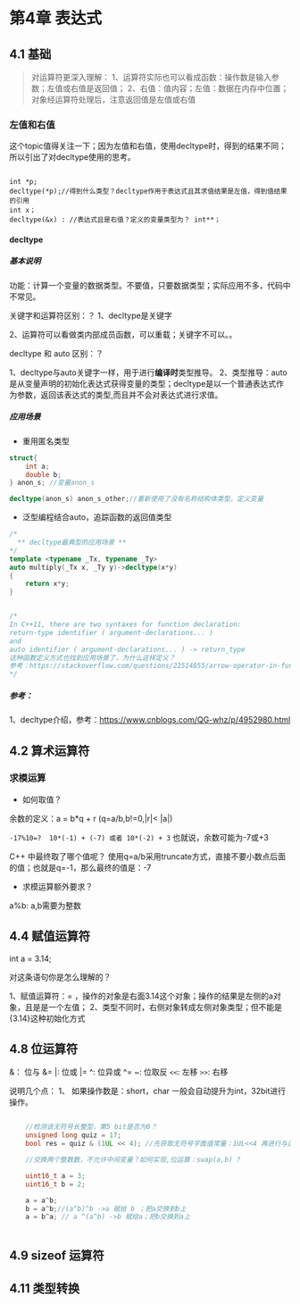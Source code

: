 # 第4章 表达式






## 4.1 基础

>对运算符更深入理解：
>1、运算符实际也可以看成函数：操作数是输入参数；左值或右值是返回值；
>2、右值：值内容；左值：数据在内存中位置；对象经运算符处理后，注意返回值是左值或右值



### 左值和右值

这个topic值得关注一下；因为左值和右值，使用decltype时，得到的结果不同；所以引出了对decltype使用的思考。

```

int *p;
decltype(*p);//得到什么类型？decltype作用于表达式且其求值结果是左值，得到值结果的引用
int x；
decltype(&x) : //表达式且是右值？定义的变量类型为？ int**；

```



#### 


#### decltype 

##### 基本说明

功能：计算一个变量的数据类型。不要值，只要数据类型；实际应用不多，代码中不常见。

关键字和运算符区别：？
1、decltype是关键字

2、运算符可以看做类内部成员函数，可以重载；关键字不可以。。

decltype 和 auto 区别：？

1、decltype与auto关键字一样，用于进行**编译时**类型推导。
2、类型推导：auto是从变量声明的初始化表达式获得变量的类型；decltype是以一个普通表达式作为参数，返回该表达式的类型,而且并不会对表达式进行求值。

##### 应用场景

* 重用匿名类型

```c++
struct{
    int a;
    double b;
} anon_s; //变量anon_s

decltype(anon_s) anon_s_other;//重新使用了没有名称结构体类型，定义变量

```

* 泛型编程结合auto，追踪函数的返回值类型

```c++
/*
  ** decltype最典型的应用场景 **
*/
template <typename _Tx, typename _Ty>
auto multiply(_Tx x, _Ty y)->decltype(x*y)
{
    return x*y;
}


/*
In C++11, there are two syntaxes for function declaration:
return-type identifier ( argument-declarations... )
and
auto identifier ( argument-declarations... ) -> return_type
这种函数定义方式也找到应用场景了，为什么这样定义？
参考：https://stackoverflow.com/questions/22514855/arrow-operator-in-function-heading
*/

```

##### 参考：
1、decltype介绍，参考：https://www.cnblogs.com/QG-whz/p/4952980.html




## 4.2 算术运算符

### 求模运算

* 如何取值？

余数的定义：a = b*q + r (q=a/b,b!=0,|r|< |a|)

`-17%10=?  10*(-1) + (-7) 或者 10*(-2) + 3`  也就说，余数可能为-7或+3

C++ 中最终取了哪个值呢？ 使用q=a/b采用truncate方式，直接不要小数点后面的值；也就是q=-1，那么最终的值是：-7

* 求模运算额外要求？

 a%b: a,b需要为整数


## 4.4 赋值运算符

int a = 3.14;

对这条语句你是怎么理解的？

1、赋值运算符：=  ，操作的对象是右面3.14这个对象；操作的结果是左侧的a对象，且是是一个左值；
2、类型不同时，右侧对象转成左侧对象类型；但不能是{3.14}这种初始化方式


## 4.8 位运算符

&： 位与    &=
|:  位或   |=
^:  位异或  ^=
~:  位取反 
`<<`: 左移
`>>`: 右移

说明几个点：
1、 如果操作数是：short，char 一般会自动提升为int，32bit进行操作。

  
```c++

    //检测该无符号长整型，第5 bit是否为0？
    unsigned long quiz = 17; 
    bool res = quiz & (1UL << 4); //先获取无符号字面值常量：1UL<<4 再进行与运算

    //交换两个整数数，不允许中间变量？如何实现,位运算：swap(a,b) ?

    uint16_t a = 3;
    uint16_t b = 2;

    a = a^b;
    b = a^b;//(a^b)^b ->a 赋给 b ；把a交换到b上
    a = b^a; // a ^(a^b) ->b 赋给a；把b交换到a上
  
```  


## 4.9 sizeof 运算符




## 4.11 类型转换






